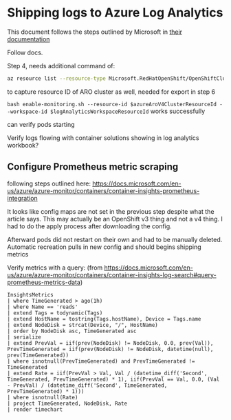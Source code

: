 # Shipping logs to Azure Log Analytics

This document follows the steps outlined by Microsoft in [their documentation](https://docs.microsoft.com/en-us/azure/azure-monitor/containers/container-insights-azure-redhat4-setup)

Follow docs.

Step 4, needs additional command of:  
```bash
az resource list --resource-type Microsoft.RedHatOpenShift/OpenShiftClusters -o json
```
to capture resource ID of ARO cluster as well, needed for export in step 6

`bash enable-monitoring.sh --resource-id $azureAroV4ClusterResourceId --workspace-id $logAnalyticsWorkspaceResourceId` works successfully 

can verify pods starting

Verify logs flowing with container solutions showing in log analytics workbook?

## Configure Prometheus metric scraping

following steps outlined here: https://docs.microsoft.com/en-us/azure/azure-monitor/containers/container-insights-prometheus-integration

It looks like config maps are not set in the previous step despite what the article says. This may actually be an OpenShift v3 thing and not a v4 thing. I had to do the apply process after downloading the config. 

Afterward pods did not restart on their own and had to be manually deleted. Automatic recreation pulls in new config and should begins shipping metrics

Verify metrics with a query: (from https://docs.microsoft.com/en-us/azure/azure-monitor/containers/container-insights-log-search#query-prometheus-metrics-data)

```
InsightsMetrics
| where TimeGenerated > ago(1h)
| where Name == 'reads'
| extend Tags = todynamic(Tags)
| extend HostName = tostring(Tags.hostName), Device = Tags.name
| extend NodeDisk = strcat(Device, "/", HostName)
| order by NodeDisk asc, TimeGenerated asc
| serialize
| extend PrevVal = iif(prev(NodeDisk) != NodeDisk, 0.0, prev(Val)), PrevTimeGenerated = iif(prev(NodeDisk) != NodeDisk, datetime(null), prev(TimeGenerated))
| where isnotnull(PrevTimeGenerated) and PrevTimeGenerated != TimeGenerated
| extend Rate = iif(PrevVal > Val, Val / (datetime_diff('Second', TimeGenerated, PrevTimeGenerated) * 1), iif(PrevVal == Val, 0.0, (Val - PrevVal) / (datetime_diff('Second', TimeGenerated, PrevTimeGenerated) * 1)))
| where isnotnull(Rate)
| project TimeGenerated, NodeDisk, Rate
| render timechart
```
